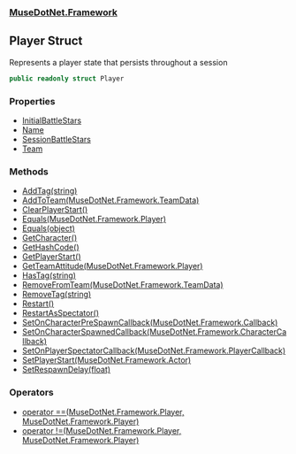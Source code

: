 ### [MuseDotNet.Framework](./MuseDotNet-Framework.md 'MuseDotNet.Framework')
## Player Struct
Represents a player state that persists throughout a session  
```csharp
public readonly struct Player
```
### Properties
- [InitialBattleStars](./Player-InitialBattleStars.md 'MuseDotNet.Framework.Player.InitialBattleStars')
- [Name](./Player-Name.md 'MuseDotNet.Framework.Player.Name')
- [SessionBattleStars](./Player-SessionBattleStars.md 'MuseDotNet.Framework.Player.SessionBattleStars')
- [Team](./Player-Team.md 'MuseDotNet.Framework.Player.Team')
### Methods
- [AddTag(string)](./Player-AddTag(string).md 'MuseDotNet.Framework.Player.AddTag(string)')
- [AddToTeam(MuseDotNet.Framework.TeamData)](./Player-AddToTeam(TeamData).md 'MuseDotNet.Framework.Player.AddToTeam(MuseDotNet.Framework.TeamData)')
- [ClearPlayerStart()](./Player-ClearPlayerStart().md 'MuseDotNet.Framework.Player.ClearPlayerStart()')
- [Equals(MuseDotNet.Framework.Player)](./Player-Equals(Player).md 'MuseDotNet.Framework.Player.Equals(MuseDotNet.Framework.Player)')
- [Equals(object)](./Player-Equals(object).md 'MuseDotNet.Framework.Player.Equals(object)')
- [GetCharacter()](./Player-GetCharacter().md 'MuseDotNet.Framework.Player.GetCharacter()')
- [GetHashCode()](./Player-GetHashCode().md 'MuseDotNet.Framework.Player.GetHashCode()')
- [GetPlayerStart()](./Player-GetPlayerStart().md 'MuseDotNet.Framework.Player.GetPlayerStart()')
- [GetTeamAttitude(MuseDotNet.Framework.Player)](./Player-GetTeamAttitude(Player).md 'MuseDotNet.Framework.Player.GetTeamAttitude(MuseDotNet.Framework.Player)')
- [HasTag(string)](./Player-HasTag(string).md 'MuseDotNet.Framework.Player.HasTag(string)')
- [RemoveFromTeam(MuseDotNet.Framework.TeamData)](./Player-RemoveFromTeam(TeamData).md 'MuseDotNet.Framework.Player.RemoveFromTeam(MuseDotNet.Framework.TeamData)')
- [RemoveTag(string)](./Player-RemoveTag(string).md 'MuseDotNet.Framework.Player.RemoveTag(string)')
- [Restart()](./Player-Restart().md 'MuseDotNet.Framework.Player.Restart()')
- [RestartAsSpectator()](./Player-RestartAsSpectator().md 'MuseDotNet.Framework.Player.RestartAsSpectator()')
- [SetOnCharacterPreSpawnCallback(MuseDotNet.Framework.Callback)](./Player-SetOnCharacterPreSpawnCallback(Callback).md 'MuseDotNet.Framework.Player.SetOnCharacterPreSpawnCallback(MuseDotNet.Framework.Callback)')
- [SetOnCharacterSpawnedCallback(MuseDotNet.Framework.CharacterCallback)](./Player-SetOnCharacterSpawnedCallback(CharacterCallback).md 'MuseDotNet.Framework.Player.SetOnCharacterSpawnedCallback(MuseDotNet.Framework.CharacterCallback)')
- [SetOnPlayerSpectatorCallback(MuseDotNet.Framework.PlayerCallback)](./Player-SetOnPlayerSpectatorCallback(PlayerCallback).md 'MuseDotNet.Framework.Player.SetOnPlayerSpectatorCallback(MuseDotNet.Framework.PlayerCallback)')
- [SetPlayerStart(MuseDotNet.Framework.Actor)](./Player-SetPlayerStart(Actor).md 'MuseDotNet.Framework.Player.SetPlayerStart(MuseDotNet.Framework.Actor)')
- [SetRespawnDelay(float)](./Player-SetRespawnDelay(float).md 'MuseDotNet.Framework.Player.SetRespawnDelay(float)')
### Operators
- [operator ==(MuseDotNet.Framework.Player, MuseDotNet.Framework.Player)](./Player-op_Equality(Player_Player).md 'MuseDotNet.Framework.Player.op_Equality(MuseDotNet.Framework.Player, MuseDotNet.Framework.Player)')
- [operator !=(MuseDotNet.Framework.Player, MuseDotNet.Framework.Player)](./Player-op_Inequality(Player_Player).md 'MuseDotNet.Framework.Player.op_Inequality(MuseDotNet.Framework.Player, MuseDotNet.Framework.Player)')
